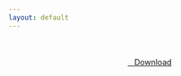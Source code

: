```yaml
---
layout: default
---
```


<br />

<br />

<center>
<a href="https://drive.google.com/uc?authuser=0&id=1tEYvtoGrCtFm9uSL3K5pW6eyyi-w8Jah&export=download" class="hbt"><i class="fa fa-chevron-down" aria-hidden="true"></i>&nbsp; &nbsp;Download</a>
</center><br />

<br />
